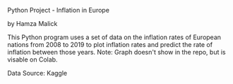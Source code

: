 Python Project - Inflation in Europe

by Hamza Malick

This Python program uses a set of data on the inflation rates of European nations from 2008 to 2019 to plot inflation rates and predict the rate of inflation between those years. Note: Graph doesn't show in the repo, but is visable on Colab.

Data Source: Kaggle

